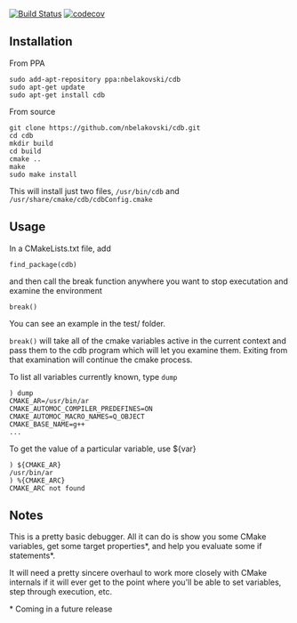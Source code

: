 [![Build Status](https://travis-ci.com/nbelakovski/cdb.svg?branch=master)](https://travis-ci.com/nbelakovski/cdb) [![codecov](https://codecov.io/gh/nbelakovski/cdb/branch/master/graph/badge.svg)](https://codecov.io/gh/nbelakovski/cdb)
## Installation

From PPA
```
sudo add-apt-repository ppa:nbelakovski/cdb
sudo apt-get update
sudo apt-get install cdb
```

From source
```
git clone https://github.com/nbelakovski/cdb.git
cd cdb
mkdir build
cd build
cmake ..
make
sudo make install
```

This will install just two files, `/usr/bin/cdb` and `/usr/share/cmake/cdb/cdbConfig.cmake`

## Usage

In a CMakeLists.txt file, add

`find_package(cdb)`

and then call the break function anywhere you want to stop executation and examine the environment

`break()`

You can see an example in the test/ folder.

`break()` will take all of the cmake variables active in the current context and pass them to the cdb program which
will let you examine them. Exiting from that examination will continue the cmake process.

To list all variables currently known, type `dump`

```
) dump
CMAKE_AR=/usr/bin/ar
CMAKE_AUTOMOC_COMPILER_PREDEFINES=ON
CMAKE_AUTOMOC_MACRO_NAMES=Q_OBJECT
CMAKE_BASE_NAME=g++
...
```

To get the value of a particular variable, use ${var}

```
) ${CMAKE_AR}
/usr/bin/ar
) %{CMAKE_ARC}
CMAKE_ARC not found
```

## Notes

This is a pretty basic debugger. All it can do is show you some CMake variables, get some target properties*, and help you evaluate some if statements*.

It will need a pretty sincere overhaul to work more closely with CMake internals if it will ever get to the point where you'll be able to set variables, step through execution, etc.


\* Coming in a future release

